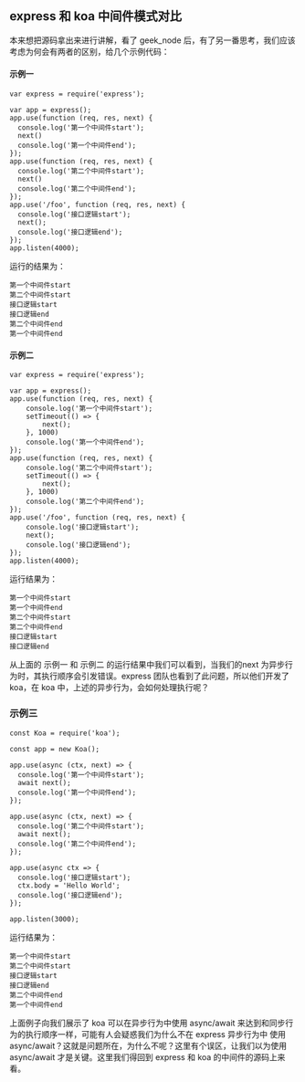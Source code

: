 ## express 和 koa 中间件模式对比

本来想把源码拿出来进行讲解，看了 geek_node 后，有了另一番思考，我们应该考虑为何会有两者的区别，给几个示例代码：

#### 示例一
```
var express = require('express');

var app = express();
app.use(function (req, res, next) {
  console.log('第一个中间件start');
  next()
  console.log('第一个中间件end');
});
app.use(function (req, res, next) {
  console.log('第二个中间件start');
  next()
  console.log('第二个中间件end');
});
app.use('/foo', function (req, res, next) {
  console.log('接口逻辑start');
  next();
  console.log('接口逻辑end');
});
app.listen(4000);
``` 
运行的结果为：
```
第一个中间件start
第二个中间件start
接口逻辑start
接口逻辑end
第二个中间件end
第一个中间件end
```

#### 示例二
```
var express = require('express');

var app = express();
app.use(function (req, res, next) {
    console.log('第一个中间件start');
    setTimeout(() => {
        next();
    }, 1000)
    console.log('第一个中间件end');
});
app.use(function (req, res, next) {
    console.log('第二个中间件start');
    setTimeout(() => {
        next();
    }, 1000)
    console.log('第二个中间件end');
});
app.use('/foo', function (req, res, next) {
    console.log('接口逻辑start');
    next();
    console.log('接口逻辑end');
});
app.listen(4000);
```
运行结果为：
```
第一个中间件start
第一个中间件end
第二个中间件start
第二个中间件end
接口逻辑start
接口逻辑end
```

从上面的 示例一 和 示例二 的运行结果中我们可以看到，当我们的next 为异步行为时，其执行顺序会引发错误。express 团队也看到了此问题，所以他们开发了 koa，在 koa 中，上述的异步行为，会如何处理执行呢？

### 示例三
```
const Koa = require('koa');

const app = new Koa();

app.use(async (ctx, next) => {
  console.log('第一个中间件start');
  await next();
  console.log('第一个中间件end');
});

app.use(async (ctx, next) => {
  console.log('第二个中间件start');
  await next();
  console.log('第二个中间件end');
});

app.use(async ctx => {
  console.log('接口逻辑start');
  ctx.body = 'Hello World';
  console.log('接口逻辑end');
});

app.listen(3000);
```
运行结果为：
```
第一个中间件start
第二个中间件start
接口逻辑start
接口逻辑end
第二个中间件end
第一个中间件end
```
上面例子向我们展示了 koa 可以在异步行为中使用 async/await 来达到和同步行为的执行顺序一样，可能有人会疑惑我们为什么不在 express 异步行为中 使用 async/await？这就是问题所在，为什么不呢？这里有个误区，让我们以为使用 async/await 才是关键。这里我们得回到 express 和 koa 的中间件的源码上来看。

### 


